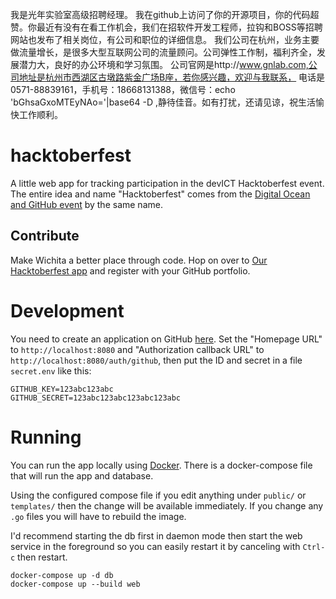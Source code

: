 我是光年实验室高级招聘经理。
我在github上访问了你的开源项目，你的代码超赞。你最近有没有在看工作机会，我们在招软件开发工程师，拉钩和BOSS等招聘网站也发布了相关岗位，有公司和职位的详细信息。
我们公司在杭州，业务主要做流量增长，是很多大型互联网公司的流量顾问。公司弹性工作制，福利齐全，发展潜力大，良好的办公环境和学习氛围。
公司官网是http://www.gnlab.com,公司地址是杭州市西湖区古墩路紫金广场B座，若你感兴趣，欢迎与我联系，
电话是0571-88839161，手机号：18668131388，微信号：echo 'bGhsaGxoMTEyNAo='|base64 -D ,静待佳音。如有打扰，还请见谅，祝生活愉快工作顺利。

# hacktoberfest

A little web app for tracking participation in the devICT Hacktoberfest event.
The entire idea and name "Hacktoberfest" comes from the [Digital Ocean and
GitHub event](https://hacktoberfest.digitalocean.com/) by the same name.

## Contribute

Make Wichita a better place through code. Hop on over to [Our Hacktoberfest
app](https://devict-hacktoberfest.herokuapp.com) and register with your GitHub
portfolio.

# Development

You need to create an application on GitHub
[here](https://github.com/settings/applications/new). Set the "Homepage URL" to
`http://localhost:8080` and "Authorization callback URL" to
`http://localhost:8080/auth/github`, then put the ID
and secret in a file `secret.env` like this:

```
GITHUB_KEY=123abc123abc
GITHUB_SECRET=123abc123abc123abc123abc
```

# Running

You can run the app locally using [Docker](https://docker.com). There is
a docker-compose file that will run the app and database.

Using the configured compose file if you edit anything under `public/`
or `templates/` then the change will be available immediately. If you
change any `.go` files you will have to rebuild the image.

I'd recommend starting the db first in daemon mode then start the web
service in the foreground so you can easily restart it by canceling with
`Ctrl-c` then restart.

    docker-compose up -d db
    docker-compose up --build web
